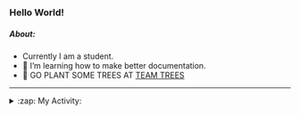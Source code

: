 ### Hello World!

##### About:
- Currently I am a student.
- 🌱 I’m learning how to make better documentation.
- 🌱 GO PLANT SOME TREES AT [TEAM TREES](https://teamtrees.org/)

---
<details>
  <summary>:zap: My Activity:</summary>
  
<!--START_SECTION:waka-->
![Code Time](http://img.shields.io/badge/Code%20Time-1%2C192%20hrs%2048%20mins-blue)

**I'm a Night 🦉** 

```text
🌞 Morning                1881 commits        ██░░░░░░░░░░░░░░░░░░░░░░░   09.99 % 
🌆 Daytime                6436 commits        █████████░░░░░░░░░░░░░░░░   34.19 % 
🌃 Evening                5412 commits        ███████░░░░░░░░░░░░░░░░░░   28.75 % 
🌙 Night                  5094 commits        ███████░░░░░░░░░░░░░░░░░░   27.06 % 
```
📅 **I'm Most Productive on Wednesday** 

```text
Monday                   2652 commits        ████░░░░░░░░░░░░░░░░░░░░░   14.09 % 
Tuesday                  2560 commits        ███░░░░░░░░░░░░░░░░░░░░░░   13.60 % 
Wednesday                4401 commits        ██████░░░░░░░░░░░░░░░░░░░   23.38 % 
Thursday                 2418 commits        ███░░░░░░░░░░░░░░░░░░░░░░   12.85 % 
Friday                   1985 commits        ███░░░░░░░░░░░░░░░░░░░░░░   10.55 % 
Saturday                 1641 commits        ██░░░░░░░░░░░░░░░░░░░░░░░   08.72 % 
Sunday                   3166 commits        ████░░░░░░░░░░░░░░░░░░░░░   16.82 % 
```


📊 **This Week I Spent My Time On** 

```text
🔥 Editors: 
VS Code                  11 hrs 37 mins      █████████████████░░░░░░░░   66.48 % 
IntelliJ                 5 hrs 6 mins        ███████░░░░░░░░░░░░░░░░░░   29.24 % 
Android Studio           44 mins             █░░░░░░░░░░░░░░░░░░░░░░░░   04.28 % 

🐱‍💻 Projects: 
givbacks-admin           8 hrs 23 mins       ████████████░░░░░░░░░░░░░   47.97 % 
intro                    3 hrs 1 min         ████░░░░░░░░░░░░░░░░░░░░░   17.31 % 
melody-iuvo              2 hrs 16 mins       ███░░░░░░░░░░░░░░░░░░░░░░   12.96 % 
MavenTest                1 hr 1 min          █░░░░░░░░░░░░░░░░░░░░░░░░   05.88 % 
My Application           42 mins             █░░░░░░░░░░░░░░░░░░░░░░░░   04.03 % 
```


 Last Updated on 08/09/2023 14:10:35 UTC
<!--END_SECTION:waka-->
</details>
